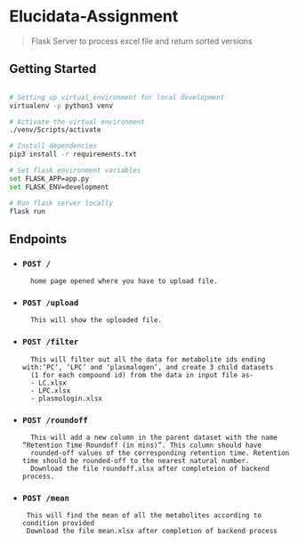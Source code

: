 # Elucidata-Assignment

> Flask Server to process excel file and return sorted versions

## Getting Started

```sh

# Setting up virtual environment for local development
virtualenv -p python3 venv

# Activate the virtual environment
./venv/Scripts/activate

# Install dependencies
pip3 install -r requirements.txt

# Set flask environment variables
set FLASK_APP=app.py
set FLASK_ENV=development

# Run flask server locally
flask run

```

## Endpoints 

- ### `POST /`
        home page opened where you have to upload file.
- ### `POST /upload`
        This will show the uploaded file.
- ### `POST /filter`
        This will filter out all the data for metabolite ids ending with:‘PC’, ‘LPC’ and ‘plasmalogen’, and create 3 child datasets
        (1 for each compound id) from the data in input file as-
        - LC.xlsx
        - LPC.xlsx
        - plasmologin.xlsx
- ### `POST /roundoff`
        This will add a new column in the parent dataset with the name “Retention Time Roundoff (in mins)”. This column should have 
        rounded-off values of the corresponding retention time. Retention time should be rounded-off to the nearest natural number.
        Download the file roundoff.xlsx after completeion of backend process.
 - ### `POST /mean`
        This will find the mean of all the metabolites according to condition provided
        Download the file mean.xlsx after completion of backend process
        
        
    
